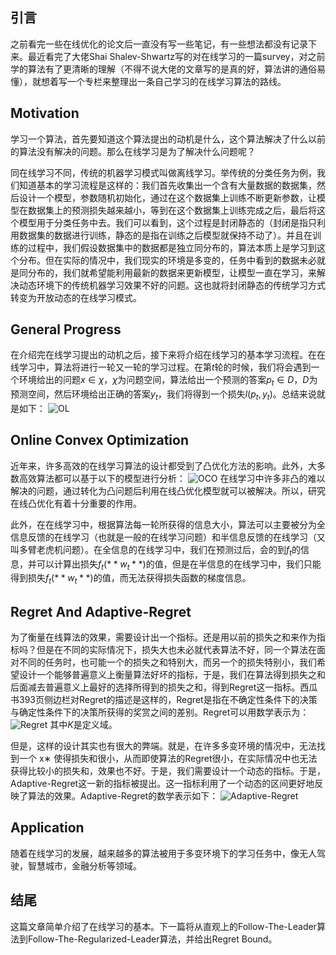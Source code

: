 ## 引言
之前看完一些在线优化的论文后一直没有写一些笔记，有一些想法都没有记录下来。最近看完了大佬Shai Shalev-Shwartz写的对在线学习的一篇survey，对之前学的算法有了更清晰的理解（不得不说大佬的文章写的是真的好，算法讲的通俗易懂），就想着写一个专栏来整理出一条自己学习的在线学习算法的路线。

## Motivation
学习一个算法，首先要知道这个算法提出的动机是什么，这个算法解决了什么以前的算法没有解决的问题。那么在线学习是为了解决什么问题呢？

同在线学习不同，传统的机器学习模式叫做离线学习。举传统的分类任务为例，我们知道基本的学习流程是这样的：我们首先收集出一个含有大量数据的数据集，然后设计一个模型，参数随机初始化，通过在这个数据集上训练不断更新参数，让模型在数据集上的预测损失越来越小，等到在这个数据集上训练完成之后，最后将这个模型用于分类任务中去。我们可以看到，这个过程是封闭静态的（封闭是指只利用数据集的数据进行训练，静态的是指在训练之后模型就保持不动了）。并且在训练的过程中，我们假设数据集中的数据都是独立同分布的，算法本质上是学习到这个分布。但在实际的情况中，我们现实的环境是多变的，任务中看到的数据未必就是同分布的，我们就希望能利用最新的数据来更新模型，让模型一直在学习，来解决动态环境下的传统机器学习效果不好的问题。这也就将封闭静态的传统学习方式转变为开放动态的在线学习模式。

## General Progress
在介绍完在线学习提出的动机之后，接下来将介绍在线学习的基本学习流程。在在线学习中，算法将进行一轮又一轮的学习过程。在第$t$轮的时候，我们将会遇到一个环境给出的问题$x\in\chi$，$\chi$为问题空间，算法给出一个预测的答案$p_t\in D$，$D$为预测空间，然后环境给出正确的答案$y_t$，我们将得到一个损失$l(p_t,y_t)$。总结来说就是如下：
![OL](https://pic3.zhimg.com/v2-4d4727310e1080ce387db91a881fd84a_r.jpg)

## Online Convex Optimization
近年来，许多高效的在线学习算法的设计都受到了凸优化方法的影响。此外，大多数高效算法都可以基于以下的模型进行分析：
![OCO](https://pic4.zhimg.com/80/v2-1a1a236e89360b19d0725676718e96e3_720w.webp)
在线学习中许多非凸的难以解决的问题，通过转化为凸问题后利用在线凸优化模型就可以被解决。所以，研究在线凸优化有着十分重要的作用。

此外，在在线学习中，根据算法每一轮所获得的信息大小，算法可以主要被分为全信息反馈的在线学习（也就是一般的在线学习问题）和半信息反馈的在线学习（又叫多臂老虎机问题）。在全信息的在线学习中，我们在预测过后，会的到$f_t$的信息，并可以计算出损失$f_t(**w_t**)$的值，但是在半信息的在线学习中，我们只能得到损失$f_t(**w_t**)$的值，而无法获得损失函数的梯度信息。

## Regret And Adaptive-Regret
为了衡量在线算法的效果，需要设计出一个指标。还是用以前的损失之和来作为指标吗？但是在不同的实际情况下，损失大也未必就代表算法不好，同一个算法在面对不同的任务时，也可能一个的损失之和特别大，而另一个的损失特别小，我们希望设计一个能够普遍意义上衡量算法好坏的指标，于是，我们在算法得到损失之和后面减去普遍意义上最好的选择所得到的损失之和，得到Regret这一指标。西瓜书393页侧边栏对Regret的描述是这样的，Regret是指在不确定性条件下的决策与确定性条件下的决策所获得的奖赏之间的差别。Regret可以用数学表示为：
![Regret](https://pic4.zhimg.com/v2-d38fd27eba901a5e1dcdaa38f0c5b1f7_r.jpg)
其中$K$是定义域。

但是，这样的设计其实也有很大的弊端。就是，在许多多变环境的情况中，无法找到一个 x∗ 使得损失和很小，从而即使算法的Regret很小，在实际情况中也无法获得比较小的损失和，效果也不好。于是，我们需要设计一个动态的指标。于是，Adaptive-Regret这一新的指标被提出。这一指标利用了一个动态的区间更好地反映了算法的效果。Adaptive-Regret的数学表示如下：
![Adaptive-Regret](https://pic4.zhimg.com/v2-d38fd27eba901a5e1dcdaa38f0c5b1f7_r.jpg)

## Application
随着在线学习的发展，越来越多的算法被用于多变环境下的学习任务中，像无人驾驶，智慧城市，金融分析等领域。

## 结尾
这篇文章简单介绍了在线学习的基本。下一篇将从直观上的Follow-The-Leader算法到Follow-The-Regularized-Leader算法，并给出Regret Bound。
